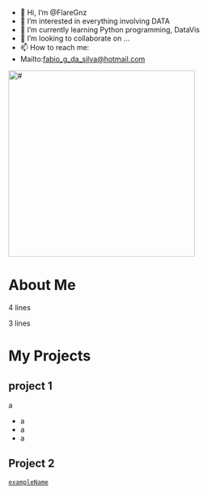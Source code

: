 - 👋 Hi, I’m @FlareGnz
- 👀 I’m interested in everything involving DATA
- 🌱 I’m currently learning Python programming, DataVis
- 💞️ I’m looking to collaborate on ...
- 📫 How to reach me:
-   Mailto:fabio_g_da_silva@hotmail.com

<!---
FlareGnz/FlareGnz is a ✨ special ✨ repository because its `README.md` (this file) appears on your GitHub profile.
You can click the Preview link to take a look at your changes.
--->
<img width="368" alt="#" src="#">


# About Me 

4 lines

3 lines

# My Projects

## project 1

a
 
* a
* a
* a

## Project 2

[`exampleName`](https://example.url/)


